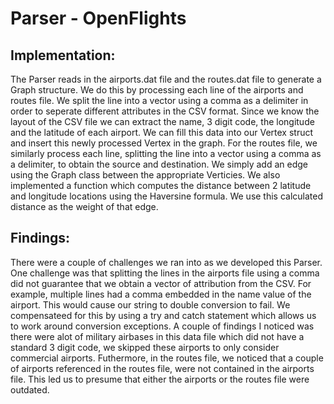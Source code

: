 # Parser - OpenFlights
## Implementation:
The Parser reads in the airports.dat file and the routes.dat file to generate a Graph structure. We do this by processing each line of the airports and routes file. We split the line into a vector using a comma as a delimiter in order to seperate different attributes in the CSV format. Since we know the layout of the CSV file we can extract the name, 3 digit code, the longitude and the latitude of each airport. We can fill this data into our Vertex struct and insert this newly processed Vertex in the graph. For the routes file, we similarly process each line, splitting the line into a vector using a comma as a delimiter, to obtain the source and destination. We simply add an edge using the Graph class between the appropriate Verticies. We also implemented a function which computes the distance between 2 latitude and longitude locations using the Haversine formula. We use this calculated distance as the weight of that edge.

## Findings:
There were a couple of challenges we ran into as we developed this Parser. One challenge was that splitting the lines in the airports file using a comma did not guarantee that we obtain a vector of attribution from the CSV. For example, multiple lines had a comma embedded in the name value of the airport. This would cause our string to double conversion to fail. We compensateed for this by using a try and catch statement which allows us to work around conversion exceptions. A couple of findings I noticed was there were alot of military airbases in this data file which did not have a standard 3 digit code, we skipped these airports to only consider commercial airports. Futhermore, in the routes file, we noticed that a couple of airports referenced in the routes file, were not contained in the airports file. This led us to presume 
that either the airports or the routes file were outdated.
